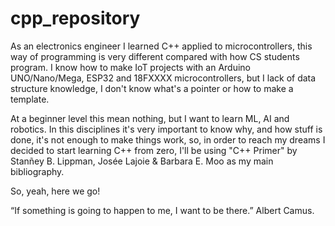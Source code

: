 # cpp_repository

As an electronics engineer I learned C++ applied to microcontrollers, this way of programming is very different compared with how CS students program. I know how to make IoT projects with an Arduino UNO/Nano/Mega, ESP32 and 18FXXXX microcontrollers, but I lack of data structure knowledge, I don't know what's a pointer or how to make a template.

At a beginner level this mean nothing, but I want to learn ML, AI and robotics. In this disciplines it's very important to know why, and how stuff is done, it's not enough to make things work, so, in order to reach my dreams I decided to start learning C++ from zero, I'll be using "C++ Primer" by Stanñey B. Lippman, Josée Lajoie & Barbara E. Moo as my main bibliography.

So, yeah, here we go!

“If something is going to happen to me, I want to be there.”
Albert Camus.
